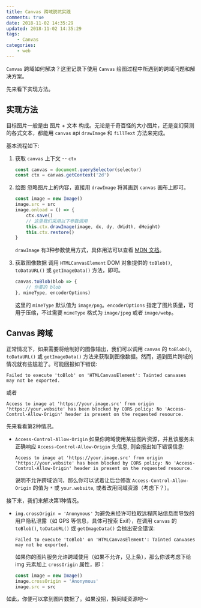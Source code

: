 ```yaml
---
title: Canvas 跨域脱坑实践
comments: true
date: 2018-11-02 14:35:29
updated: 2018-11-02 14:35:29
tags:
	- Canvas
categories:
	- web
---
```


`Canvas` 跨域如何解决？这里记录下使用 `Canvas` 绘图过程中所遇到的跨域问题和解决方案。

先来看下实现方法。

<!--truncate-->

## 实现方法
目标图片一般是由 图片 + 文本 构成。无论是千奇百怪的大小图片，还是变幻莫测的各式文本，都能用 `canvas` api `drawImage` 和 `fillText` 方法来完成。

基本流程如下:

1. 获取 `canvas` 上下文 -- `ctx`

	```js
	const canvas = document.querySelector(selector)
	const ctx = canvas.getContext('2d')
	```

2. 绘图
忽略图片上的内容，直接用 `drawImage` 将其画到 `canvas` 画布上即可。

	```js
	const image = new Image()
	image.src = src
	image.onload = () => {
		ctx.save()
		// 这里我们采用以下参数调用
		this.ctx.drawImage(image, dx, dy, dWidth, dHeight)
		this.ctx.restore()
	}
	```

	`drawImage` 有3种参数使用方式，具体用法可以查看 [MDN 文档](https://developer.mozilla.org/en-US/docs/Web/API/CanvasRenderingContext2D/drawImage)。

3. 获取图像数据
调用 `HTMLCanvasElement` DOM 对象提供的 `toBlob()`, `toDataURL()` 或 `getImageData()` 方法，即可。

	```js
	canvas.toBlob(blob => {
		// 你要的 blob
	}, mimeType, encoderOptions)
	```

	这里的 `mimeType` 默认值为 `image/png`。`encoderOptions` 指定了图片质量，可用于压缩，不过需要 `mimeType` 格式为 `image/jpeg` 或者 `image/webp`。

## Canvas 跨域
正常情况下，如果需要将绘制好的图像输出，我们可以调用 `canvas` 的 `toBlob()`, `toDataURL()` 或 `getImageData()` 方法来获取到图像数据。然而，遇到图片跨域的情况就有些尴尬了。可能回报如下错误:

```
Failed to execute 'toBlob' on 'HTMLCanvasElement': Tainted canvases may not be exported.
```

或者

```
Access to image at 'https://your.image.src' from origin 'https://your.website' has been blocked by CORS policy: No 'Access-Control-Allow-Origin' header is present on the requested resource.
```

先来看看第2种情况。

+ `Access-Control-Allow-Origin`
	如果你跨域使用某些图片资源，并且该服务未正确响应 `Access-Control-Allow-Origin` 头信息, 则会报出如下错误信息:

	```
	Access to image at 'https://your.image.src' from origin 'https://your.website' has been blocked by CORS policy: No 'Access-Control-Allow-Origin' header is present on the requested resource.
	```

	说明不允许跨域访问，那么你可以试着让后台修改 `Access-Control-Allow-Origin` 的值为 `*` 或 `your.website`, 或者改用同域资源（考虑下？）。

接下来，我们来解决第1种情况。

+ `img.crossOrigin = 'Anonymous'`
	为避免未经许可拉取远程网站信息而导致的用户隐私泄露（如 GPS 等信息，具体可搜索 Exif），在调用 `canvas` 的 `toBlob()`, `toDataURL()` 或 `getImageData()` 会抛出安全错误:

	```
	Failed to execute 'toBlob' on 'HTMLCanvasElement': Tainted canvases may not be exported.
	```

	如果你的图片服务允许跨域使用（如果不允许，见上条），那么你该考虑下给 img 元素加上 `crossOrigin` 属性，即：

	```js
	const image = new Image()
	image.crossOrigin = 'Anonymous'
	image.src = src
	```

如此，你便可以拿到图片数据了。如果没招，换同域资源吧～
